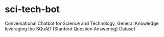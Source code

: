 # sci-tech-bot
Conversational Chatbot for Science and Technology, General Knowledge leveraging the SQuAD (Stanford Question Answering) Dataset
